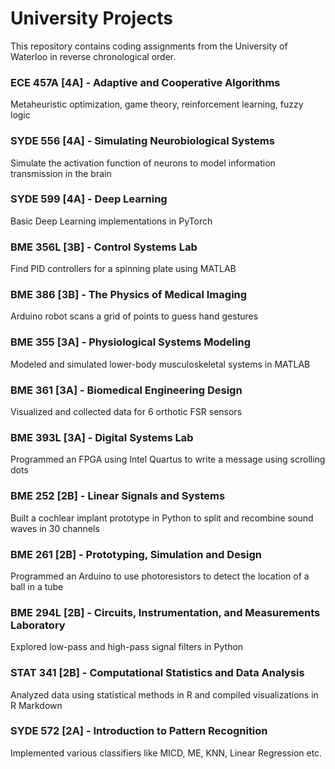 # University Projects

This repository contains coding assignments from the University of Waterloo in reverse chronological order.

### ECE 457A [4A] - Adaptive and Cooperative Algorithms
Metaheuristic optimization, game theory, reinforcement learning, fuzzy logic

### SYDE 556 [4A] - Simulating Neurobiological Systems
Simulate the activation function of neurons to model information transmission in the brain

### SYDE 599 [4A] - Deep Learning
Basic Deep Learning implementations in PyTorch

### BME 356L [3B] - Control Systems Lab
Find PID controllers for a spinning plate using MATLAB

### BME 386 [3B] - The Physics of Medical Imaging
Arduino robot scans a grid of points to guess hand gestures

### BME 355 [3A] - Physiological Systems Modeling
Modeled and simulated lower-body musculoskeletal systems in MATLAB

### BME 361 [3A] - Biomedical Engineering Design
Visualized and collected data for 6 orthotic FSR sensors

### BME 393L [3A] - Digital Systems Lab
Programmed an FPGA using Intel Quartus to write a message using scrolling dots

### BME 252 [2B] - Linear Signals and Systems
Built a cochlear implant prototype in Python to split and recombine sound waves in 30 channels

### BME 261 [2B] - Prototyping, Simulation and Design
Programmed an Arduino to use photoresistors to detect the location of a ball in a tube

### BME 294L [2B] - Circuits, Instrumentation, and Measurements Laboratory
Explored low-pass and high-pass signal filters in Python

### STAT 341 [2B] - Computational Statistics and Data Analysis
Analyzed data using statistical methods in R and compiled visualizations in R Markdown

### SYDE 572 [2A] - Introduction to Pattern Recognition
Implemented various classifiers like MICD, ME, KNN, Linear Regression etc.
